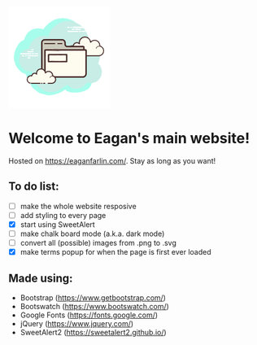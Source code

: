 ![Site-Logo](/Global/Images/Site-Logo.png)

# Welcome to Eagan's main website!
Hosted on https://eaganfarlin.com/.
Stay as long as you want!

## To do list:
- [ ] make the whole website resposive
- [ ] add styling to every page
- [X] start using SweetAlert
- [ ] make chalk board mode (a.k.a. dark mode)
- [ ] convert all (possible) images from .png to .svg
- [X] make terms popup for when the page is first ever loaded

## Made using:
- Bootstrap (https://www.getbootstrap.com/)
- Bootswatch (https://www.bootswatch.com/)
- Google Fonts (https://fonts.google.com/)
- jQuery (https://www.jquery.com/)
- SweetAlert2 (https://sweetalert2.github.io/)